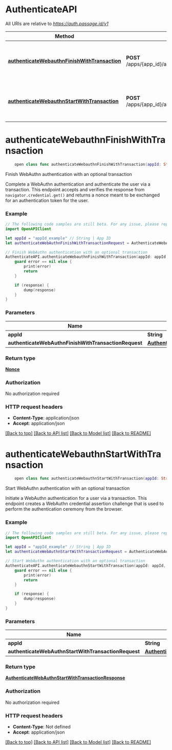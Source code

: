 # AuthenticateAPI

All URIs are relative to *https://auth.passage.id/v1*

Method | HTTP request | Description
------------- | ------------- | -------------
[**authenticateWebauthnFinishWithTransaction**](AuthenticateAPI.md#authenticatewebauthnfinishwithtransaction) | **POST** /apps/{app_id}/authenticate/transactions/webauthn/finish | Finish WebAuthn authentication with an optional transaction
[**authenticateWebauthnStartWithTransaction**](AuthenticateAPI.md#authenticatewebauthnstartwithtransaction) | **POST** /apps/{app_id}/authenticate/transactions/webauthn/start | Start WebAuthn authentication with an optional transaction


# **authenticateWebauthnFinishWithTransaction**
```swift
    open class func authenticateWebauthnFinishWithTransaction(appId: String, authenticateWebAuthnFinishWithTransactionRequest: AuthenticateWebAuthnFinishWithTransactionRequest, completion: @escaping (_ data: Nonce?, _ error: Error?) -> Void)
```

Finish WebAuthn authentication with an optional transaction

Complete a WebAuthn authentication and authenticate the user via a transaction. This endpoint accepts and verifies the response from `navigator.credential.get()` and returns a nonce meant to be exchanged for an authentication token for the user.

### Example
```swift
// The following code samples are still beta. For any issue, please report via http://github.com/OpenAPITools/openapi-generator/issues/new
import OpenAPIClient

let appId = "appId_example" // String | App ID
let authenticateWebAuthnFinishWithTransactionRequest = AuthenticateWebAuthnFinishWithTransactionRequest(handshakeId: "handshakeId_example", handshakeResponse: CredentialAssertionResponse(authenticatorAttachment: "authenticatorAttachment_example", clientExtensionResults: 123, id: "id_example", rawId: "rawId_example", response: CredentialAssertionResponse_response(authenticatorData: "authenticatorData_example", clientDataJSON: "clientDataJSON_example", signature: "signature_example", userHandle: "userHandle_example"), type: "type_example"), transactionId: "transactionId_example") // AuthenticateWebAuthnFinishWithTransactionRequest | 

// Finish WebAuthn authentication with an optional transaction
AuthenticateAPI.authenticateWebauthnFinishWithTransaction(appId: appId, authenticateWebAuthnFinishWithTransactionRequest: authenticateWebAuthnFinishWithTransactionRequest) { (response, error) in
    guard error == nil else {
        print(error)
        return
    }

    if (response) {
        dump(response)
    }
}
```

### Parameters

Name | Type | Description  | Notes
------------- | ------------- | ------------- | -------------
 **appId** | **String** | App ID | 
 **authenticateWebAuthnFinishWithTransactionRequest** | [**AuthenticateWebAuthnFinishWithTransactionRequest**](AuthenticateWebAuthnFinishWithTransactionRequest.md) |  | 

### Return type

[**Nonce**](Nonce.md)

### Authorization

No authorization required

### HTTP request headers

 - **Content-Type**: application/json
 - **Accept**: application/json

[[Back to top]](#) [[Back to API list]](../README.md#documentation-for-api-endpoints) [[Back to Model list]](../README.md#documentation-for-models) [[Back to README]](../README.md)

# **authenticateWebauthnStartWithTransaction**
```swift
    open class func authenticateWebauthnStartWithTransaction(appId: String, authenticateWebAuthnStartWithTransactionRequest: AuthenticateWebAuthnStartWithTransactionRequest? = nil, completion: @escaping (_ data: AuthenticateWebAuthnStartWithTransactionResponse?, _ error: Error?) -> Void)
```

Start WebAuthn authentication with an optional transaction

Initiate a WebAuthn authentication for a user via a transaction. This endpoint creates a WebAuthn credential assertion challenge that is used to perform the authentication ceremony from the browser.

### Example
```swift
// The following code samples are still beta. For any issue, please report via http://github.com/OpenAPITools/openapi-generator/issues/new
import OpenAPIClient

let appId = "appId_example" // String | App ID
let authenticateWebAuthnStartWithTransactionRequest = AuthenticateWebAuthnStartWithTransactionRequest(transactionId: "transactionId_example") // AuthenticateWebAuthnStartWithTransactionRequest |  (optional)

// Start WebAuthn authentication with an optional transaction
AuthenticateAPI.authenticateWebauthnStartWithTransaction(appId: appId, authenticateWebAuthnStartWithTransactionRequest: authenticateWebAuthnStartWithTransactionRequest) { (response, error) in
    guard error == nil else {
        print(error)
        return
    }

    if (response) {
        dump(response)
    }
}
```

### Parameters

Name | Type | Description  | Notes
------------- | ------------- | ------------- | -------------
 **appId** | **String** | App ID | 
 **authenticateWebAuthnStartWithTransactionRequest** | [**AuthenticateWebAuthnStartWithTransactionRequest**](AuthenticateWebAuthnStartWithTransactionRequest.md) |  | [optional] 

### Return type

[**AuthenticateWebAuthnStartWithTransactionResponse**](AuthenticateWebAuthnStartWithTransactionResponse.md)

### Authorization

No authorization required

### HTTP request headers

 - **Content-Type**: Not defined
 - **Accept**: application/json

[[Back to top]](#) [[Back to API list]](../README.md#documentation-for-api-endpoints) [[Back to Model list]](../README.md#documentation-for-models) [[Back to README]](../README.md)

